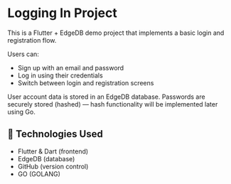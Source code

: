 # Logging In Project

This is a Flutter + EdgeDB demo project that implements a basic login and registration flow.

Users can:
- Sign up with an email and password
- Log in using their credentials
- Switch between login and registration screens

User account data is stored in an EdgeDB database. Passwords are securely stored (hashed) — hash functionality will be implemented later using Go.

## 🧱 Technologies Used

- Flutter & Dart (frontend)
- EdgeDB (database)
- GitHub (version control)
- GO (GOLANG)
